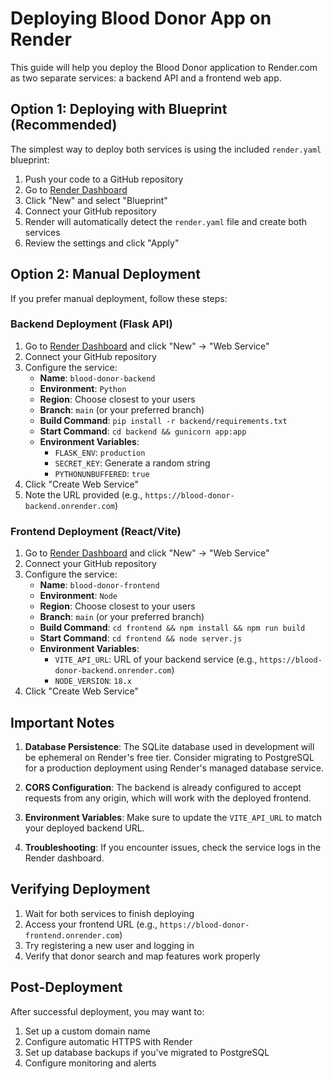 # Deploying Blood Donor App on Render

This guide will help you deploy the Blood Donor application to Render.com as two separate services: a backend API and a frontend web app.

## Option 1: Deploying with Blueprint (Recommended)

The simplest way to deploy both services is using the included `render.yaml` blueprint:

1. Push your code to a GitHub repository
2. Go to [Render Dashboard](https://dashboard.render.com/)
3. Click "New" and select "Blueprint"
4. Connect your GitHub repository
5. Render will automatically detect the `render.yaml` file and create both services
6. Review the settings and click "Apply"

## Option 2: Manual Deployment

If you prefer manual deployment, follow these steps:

### Backend Deployment (Flask API)

1. Go to [Render Dashboard](https://dashboard.render.com/) and click "New" → "Web Service"
2. Connect your GitHub repository
3. Configure the service:
   - **Name**: `blood-donor-backend`
   - **Environment**: `Python`
   - **Region**: Choose closest to your users
   - **Branch**: `main` (or your preferred branch)
   - **Build Command**: `pip install -r backend/requirements.txt`
   - **Start Command**: `cd backend && gunicorn app:app`
   - **Environment Variables**:
     - `FLASK_ENV`: `production`
     - `SECRET_KEY`: Generate a random string
     - `PYTHONUNBUFFERED`: `true`
4. Click "Create Web Service"
5. Note the URL provided (e.g., `https://blood-donor-backend.onrender.com`)

### Frontend Deployment (React/Vite)

1. Go to [Render Dashboard](https://dashboard.render.com/) and click "New" → "Web Service"
2. Connect your GitHub repository
3. Configure the service:
   - **Name**: `blood-donor-frontend`
   - **Environment**: `Node`
   - **Region**: Choose closest to your users
   - **Branch**: `main` (or your preferred branch)
   - **Build Command**: `cd frontend && npm install && npm run build`
   - **Start Command**: `cd frontend && node server.js`
   - **Environment Variables**:
     - `VITE_API_URL`: URL of your backend service (e.g., `https://blood-donor-backend.onrender.com`)
     - `NODE_VERSION`: `18.x`
4. Click "Create Web Service"

## Important Notes

1. **Database Persistence**: The SQLite database used in development will be ephemeral on Render's free tier. Consider migrating to PostgreSQL for a production deployment using Render's managed database service.

2. **CORS Configuration**: The backend is already configured to accept requests from any origin, which will work with the deployed frontend.

3. **Environment Variables**: Make sure to update the `VITE_API_URL` to match your deployed backend URL.

4. **Troubleshooting**: If you encounter issues, check the service logs in the Render dashboard.

## Verifying Deployment

1. Wait for both services to finish deploying
2. Access your frontend URL (e.g., `https://blood-donor-frontend.onrender.com`)
3. Try registering a new user and logging in
4. Verify that donor search and map features work properly

## Post-Deployment

After successful deployment, you may want to:

1. Set up a custom domain name
2. Configure automatic HTTPS with Render
3. Set up database backups if you've migrated to PostgreSQL
4. Configure monitoring and alerts
